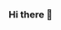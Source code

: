 ### Hi there 👋

<!--
**MarcoLeeTL/MarcoLeeTL** is a ✨ _special_ ✨ repository because its `README.md` (this file) appears on your GitHub profile.

Here are some ideas to get you started: 

- 🔭 I’m currently working on a AIST project
- 🌱 I’m currently learning how to create my profile README
- 👯 I’m looking to collaborate on 2602 Project ilestone 
- 🤔 I’m looking for help with my 2602 Project milestone 3
- 💬 Ask me about mindAId
- 📫 How to reach me: ~~no, you can't~~ here
- 😄 Pronouns: they/them
- ⚡ Fun fact: oked.

![PINK FROG RUN!!!](https://media.tenor.com/Aql9T8ewtscAAAAi/pink-frog.gif)
-->
